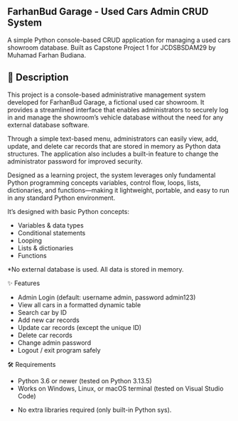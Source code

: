 ## FarhanBud Garage - Used Cars Admin CRUD System

   A simple Python console-based CRUD application for managing a used cars showroom database.
   Built as Capstone Project 1 for JCDSBSDAM29 by Muhamad Farhan Budiana.

## 📖 Description

This project is a console-based administrative management system developed for FarhanBud Garage, a fictional used car showroom. It provides a streamlined interface that enables administrators to securely log in and manage the showroom’s vehicle database without the need for any external database software.

Through a simple text-based menu, administrators can easily view, add, update, and delete car records that are stored in memory as Python data structures. The application also includes a built-in feature to change the administrator password for improved security.

Designed as a learning project, the system leverages only fundamental Python programming concepts variables, control flow, loops, lists, dictionaries, and functions—making it lightweight, portable, and easy to run in any standard Python environment.

It’s designed with basic Python concepts: 

- Variables & data types
- Conditional statements
- Looping
- Lists & dictionaries
- Functions

*No external database is used. All data is stored in memory.

✨ Features

- Admin Login (default: username admin, password admin123)
- View all cars in a formatted dynamic table
- Search car by ID
- Add new car records
- Update car records (except the unique ID)
- Delete car records
- Change admin password
- Logout / exit program safely


🛠️ Requirements

- Python 3.6 or newer (tested on Python 3.13.5)
- Works on Windows, Linux, or macOS terminal (tested on Visual Studio Code)

* No extra libraries required (only built-in Python sys).


